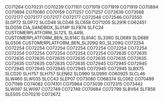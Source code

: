 CO71264
CO70231
CO70239
CO71101
CO71919
CO71919
CO71919
CO70894
CO70894
CO70080
CO70159
CO71257
CO71257
CO72639
CO73568
CO72177
CO72177
CO72177
CO72177
CO72546
CO72546
CO72550
SLDP72
SLDP72
SLCD48
SLCD48
SLC658
CO71205
SL291R
CO62451
SLDG59
CIA_SANDBOX_SL014P
SLFB74
SLFC24
CUSTOMERPLATFORM_SL121L
SL449L
CUSTOMERPLATFORM_BEN_SL614C
SL614C
SL339G
SLD689
SLD689
SLG506
CUSTOMERPLATFORM_BEN_SL209Q
RG_SL209Q
CO72254
CO72254
CO72254
CO72254
CO72254
CO72254
CO72254
CO72254
CO72254
CO72254
CO72254
CO72254
CO72254
CO72635
CO72635
CO72635
CO72635
CO72635
CO72635
CO72635
CO72635
CO72635
CO72635
CO72635
CO72635
CO72635
CO72945
CO72945
CO72945
CO72945
CO72945
CO72945
CO72945
CO72945
CO72945
SLBX75
SLCD20
SLH757
SLH757
SLEN62
SLD990
SLD990
CO60925
SLCL46
SLW460
SLW035
SLCC43
SLEP07
CO73080
CO68374
SLC062
CO70489
CO71189
CO74082
CO74101
CO70964
CO73039
CO72315
CO73442
SLW097
SLW097
CO72749
CO72749
CO70684
CO72799
SLBV64
SLFB56
SLES05
CO70210
CO72672
